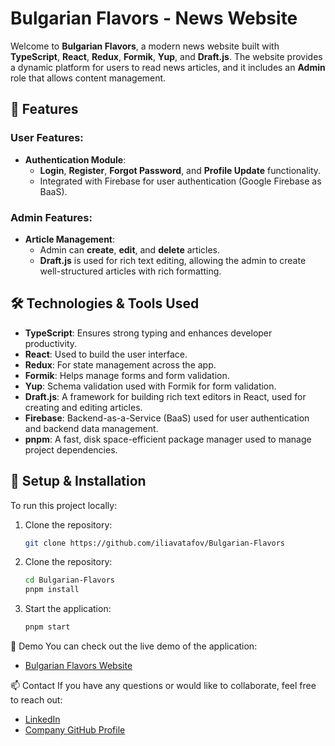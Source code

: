 # Bulgarian Flavors - News Website

Welcome to **Bulgarian Flavors**, a modern news website built with **TypeScript**, **React**, **Redux**, **Formik**, **Yup**, and **Draft.js**. The website provides a dynamic platform for users to read news articles, and it includes an **Admin** role that allows content management.

## 🚀 Features

### User Features:
- **Authentication Module**:
  - **Login**, **Register**, **Forgot Password**, and **Profile Update** functionality.
  - Integrated with Firebase for user authentication (Google Firebase as BaaS).
  
### Admin Features:
- **Article Management**:
  - Admin can **create**, **edit**, and **delete** articles.
  - **Draft.js** is used for rich text editing, allowing the admin to create well-structured articles with rich formatting.
  
## 🛠 Technologies & Tools Used

- **TypeScript**: Ensures strong typing and enhances developer productivity.
- **React**: Used to build the user interface.
- **Redux**: For state management across the app.
- **Formik**: Helps manage forms and form validation.
- **Yup**: Schema validation used with Formik for form validation.
- **Draft.js**: A framework for building rich text editors in React, used for creating and editing articles.
- **Firebase**: Backend-as-a-Service (BaaS) used for user authentication and backend data management.
- **pnpm**: A fast, disk space-efficient package manager used to manage project dependencies.

## 🔧 Setup & Installation

To run this project locally:

1. Clone the repository:

   ```bash
   git clone https://github.com/iliavatafov/Bulgarian-Flavors

2. Clone the repository:

   ```bash
   cd Bulgarian-Flavors
   pnpm install

3. Start the application:
   
   ```bash
   pnpm start


📱 Demo
You can check out the live demo of the application:
- [Bulgarian Flavors Website](https://dashing-kringle-5254bd.netlify.app/)


📫 Contact
If you have any questions or would like to collaborate, feel free to reach out:
- [LinkedIn](https://www.linkedin.com/in/ilia-vatafov-517ba3163/)
- [Company GitHub Profile](https://github.com/ivatafov-rms)
